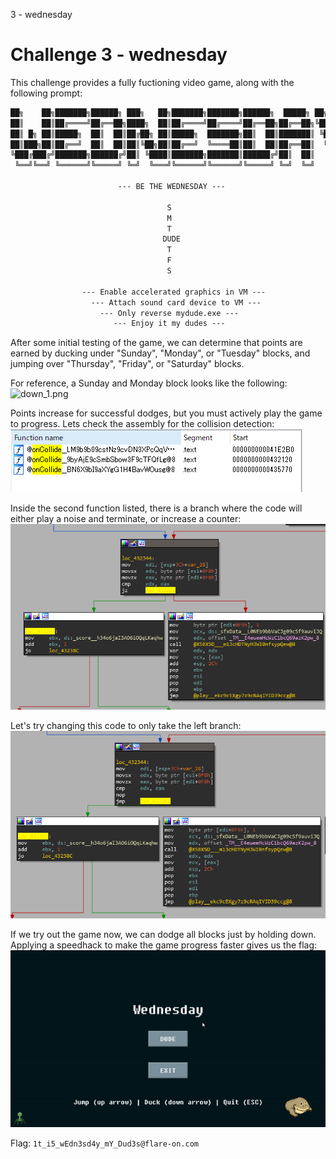 3 - wednesday

# Challenge 3 - wednesday

This challenge provides a fully fuctioning video game, along with the following prompt:
```txt
██╗    ██╗███████╗██████╗ ███╗   ██╗███████╗███████╗██████╗  █████╗ ██╗   ██╗
██║    ██║██╔════╝██╔══██╗████╗  ██║██╔════╝██╔════╝██╔══██╗██╔══██╗╚██╗ ██╔╝
██║ █╗ ██║█████╗  ██║  ██║██╔██╗ ██║█████╗  ███████╗██║  ██║███████║ ╚████╔╝ 
██║███╗██║██╔══╝  ██║  ██║██║╚██╗██║██╔══╝  ╚════██║██║  ██║██╔══██║  ╚██╔╝  
╚███╔███╔╝███████╗██████╔╝██║ ╚████║███████╗███████║██████╔╝██║  ██║   ██║   
 ╚══╝╚══╝ ╚══════╝╚═════╝ ╚═╝  ╚═══╝╚══════╝╚══════╝╚═════╝ ╚═╝  ╚═╝   ╚═╝   

                        --- BE THE WEDNESDAY ---

                                   S
                                   M
                                   T
                                  DUDE
                                   T
                                   F
                                   S

                --- Enable accelerated graphics in VM ---
                  --- Attach sound card device to VM ---
                    --- Only reverse mydude.exe ---
                       --- Enjoy it my dudes ---
```

After some initial testing of the game, we can determine that points are earned by ducking under "Sunday", "Monday", or "Tuesday" blocks, and jumping over "Thursday", "Friday", or "Saturday" blocks.

For reference, a Sunday and Monday block looks like the following:
![down_1.png](:/4a75334564914a2889fd1805173306ae)

Points increase for successful dodges, but you must actively play the game to progress. Lets check the assembly for the collision detection:
![29c779a0d785056f5ad075d254bf9d98.png](../_resources/c878ed1fcbe64ca8a858d3ff80c881e8.png)

Inside the second function listed, there is a branch where the code will either play a noise and terminate, or increase a counter:
![cd176077fe6ebb9ff5a32865bbd2015c.png](../_resources/eed3700b6f784f8b991cfe3f3666465d.png)

Let's try changing this code to only take the left branch:
![a11299762191c0f52904a31d3a83be29.png](../_resources/c15fccd6a3b6415780733f4534e8e15d.png)

If we try out the game now, we can dodge all blocks just by holding down. Applying a speedhack to make the game progress faster gives us the flag:
![dude.gif](../_resources/ab25c3e9f01a4654bd6df31c4211a4d7.gif)

Flag: `1t_i5_wEdn3sd4y_mY_Dud3s@flare-on.com`
